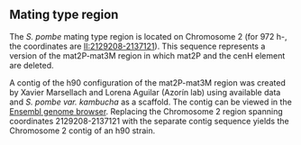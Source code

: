 ## Mating type region

The *S. pombe* mating type region is located on Chromosome 2 (for 972
h-, the coordinates are
[II:2129208-2137121](http://genomebrowser.pombase.org/Schizosaccharomyces_pombe/Location/View?r=II%3A2129208-2137121;site=ensemblunit)).
This sequence represents a version of the mat2P-mat3M region in which
mat2P and the cenH element are deleted.

A contig of the h90 configuration of the mat2P-mat3M region was
created by Xavier Marsellach and Lorena Aguilar (Azorín lab) using
available data and *S. pombe var. kambucha* as a scaffold. The contig
can be viewed in the [Ensembl genome browser](http://genomebrowser.pombase.org/Schizosaccharomyces_pombe/Location/View?r=MTR:1-20128).
Replacing the Chromosome 2 region spanning coordinates 2129208-2137121
with the separate contig sequence yields the Chromosome 2 contig of an
h90 strain.
